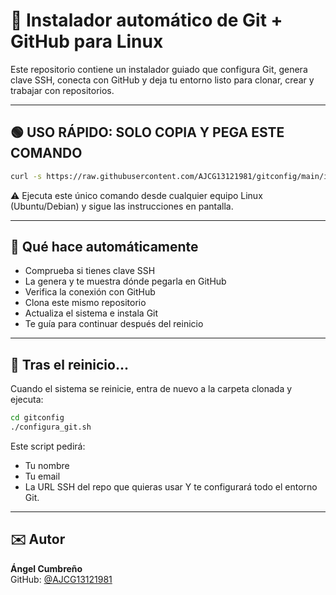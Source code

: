 # 🚀 Instalador automático de Git + GitHub para Linux

Este repositorio contiene un instalador guiado que configura Git, genera clave SSH, conecta con GitHub y deja tu entorno listo para clonar, crear y trabajar con repositorios.

---

## 🟢 USO RÁPIDO: SOLO COPIA Y PEGA ESTE COMANDO

```bash
curl -s https://raw.githubusercontent.com/AJCG13121981/gitconfig/main/instalador_git.sh | bash
```

⚠️ Ejecuta este único comando desde cualquier equipo Linux (Ubuntu/Debian) y sigue las instrucciones en pantalla.

---

## 📁 Qué hace automáticamente

- Comprueba si tienes clave SSH
- La genera y te muestra dónde pegarla en GitHub
- Verifica la conexión con GitHub
- Clona este mismo repositorio
- Actualiza el sistema e instala Git
- Te guía para continuar después del reinicio

---

## 🔁 Tras el reinicio...

Cuando el sistema se reinicie, entra de nuevo a la carpeta clonada y ejecuta:

```bash
cd gitconfig
./configura_git.sh
```

Este script pedirá:
- Tu nombre
- Tu email
- La URL SSH del repo que quieras usar
Y te configurará todo el entorno Git.

---

## ✉️ Autor

**Ángel Cumbreño**  
GitHub: [@AJCG13121981](https://github.com/AJCG13121981)